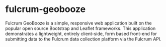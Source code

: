 # fulcrum-geobooze
Fulcrum GeoBooze is a simple, responsive web application built on the popular open source Bootstrap and Leaflet frameworks. This application demonstrates a lightweight, entirely client-side, form based front-end for submitting data to the Fulcrum data collection platform via the Fulcrum API.
